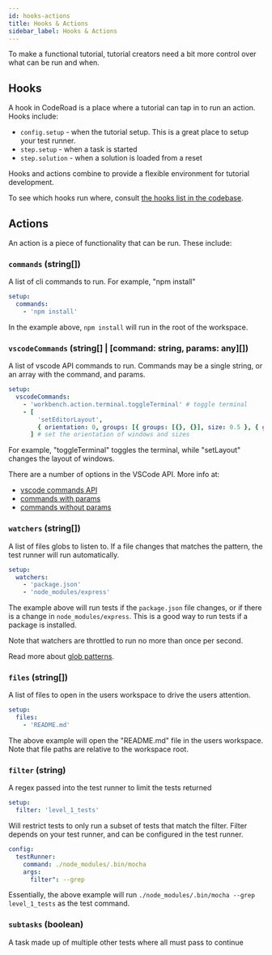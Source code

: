 ```yaml
---
id: hooks-actions
title: Hooks & Actions
sidebar_label: Hooks & Actions
---
```


To make a functional tutorial, tutorial creators need a bit more control over what can be run and when.

## Hooks

A hook in CodeRoad is a place where a tutorial can tap in to run an action. Hooks include:

- `config.setup` - when the tutorial setup. This is a great place to setup your test runner.
- `step.setup` - when a task is started
- `step.solution` - when a solution is loaded from a reset

Hooks and actions combine to provide a flexible environment for tutorial development.

To see which hooks run where, consult [the hooks list in the codebase](https://github.com/coderoad/coderoad-vscode/blob/master/src/services/hooks/index.ts).

## Actions

An action is a piece of functionality that can be run. These include:

### `commands` (string[])

A list of cli commands to run. For example, "npm install"

```yaml
setup:
  commands:
    - 'npm install'
```

In the example above, `npm install` will run in the root of the workspace.

### `vscodeCommands` (string[] | [command: string, params: any][])

A list of vscode API commands to run. Commands may be a single string, or an array with the command, and params.

```yaml
setup:
  vscodeCommands:
    - 'workbench.action.terminal.toggleTerminal' # toggle terminal
    - [
        'setEditorLayout',
        { orientation: 0, groups: [{ groups: [{}, {}], size: 0.5 }, { groups: [{}, {}], size: 0.5 }] },
      ] # set the orientation of windows and sizes
```

For example, "toggleTerminal" toggles the terminal, while "setLayout" changes the layout of windows.

There are a number of options in the VSCode API. More info at:

- [vscode commands API](https://code.visualstudio.com/api/references/vscode-api#commands)
- [commands with params](https://code.visualstudio.com/api/references/commands)
- [commands without params](https://code.visualstudio.com/docs/getstarted/keybindings)

### `watchers` (string[])

A list of files globs to listen to. If a file changes that matches the pattern, the test runner will run automatically.

```yaml
setup:
  watchers:
    - 'package.json'
    - 'node_modules/express'
```

The example above will run tests if the `package.json` file changes, or if there is a change in `node_modules/express`. This is a good way to run tests if a package is installed.

Note that watchers are throttled to run no more than once per second.

Read more about [glob patterns](https://code.visualstudio.com/api/references/vscode-api#GlobPattern).

### `files` (string[])

A list of files to open in the users workspace to drive the users attention.

```yaml
setup:
  files:
    - 'README.md'
```

The above example will open the "README.md" file in the users workspace. Note that file paths are relative to the workspace root.

### `filter` (string)

A regex passed into the test runner to limit the tests returned

```yaml
setup:
  filter: 'level_1_tests'
```

Will restrict tests to only run a subset of tests that match the filter. Filter depends on your test runner, and can be configured in the test runner.

```yaml
config:
  testRunner:
    command: ./node_modules/.bin/mocha
    args:
      filter": --grep
```

Essentially, the above example will run `./node_modules/.bin/mocha --grep level_1_tests` as the test command.

### `subtasks` (boolean)

A task made up of multiple other tests where all must pass to continue
